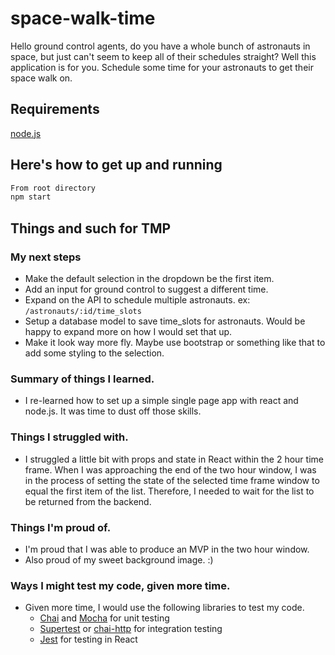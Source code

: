 # space-walk-time
Hello ground control agents, do you have a whole bunch of astronauts in space, but just can't seem to keep all of their schedules straight? 
Well this application is for you. Schedule some time for your astronauts to get their space walk on.

## Requirements
[node.js](https://nodejs.org/en/download/)

## Here's how to get up and running
```sh
From root directory
npm start

```

## Things and such for TMP
### My next steps
* Make the default selection in the dropdown be the first item.
* Add an input for ground control to suggest a different time.
* Expand on the API to schedule multiple astronauts. ex: `/astronauts/:id/time_slots`
* Setup a database model to save time_slots for astronauts. Would be happy to expand more on how I would set that up. 
* Make it look way more fly. Maybe use bootstrap or something like that to add some styling to the selection.

### Summary of things I learned.
* I re-learned how to set up a simple single page app with react and node.js. It was time to dust off those skills. 

### Things I struggled with.
* I struggled a little bit with props and state in React within the 2 hour time frame. When I was approaching the end of the two hour window, I was in the process of setting the state of the selected time frame window to equal the first item of the list. Therefore, I needed to wait for the list to be returned from the backend. 

### Things I'm proud of.
* I'm proud that I was able to produce an MVP in the two hour window.
* Also proud of my sweet background image. :)

### Ways I might test my code, given more time.
* Given more time, I would use the following libraries to test my code.
  * [Chai](https://www.chaijs.com/) and [Mocha](https://mochajs.org/) for unit testing
  * [Supertest](https://github.com/visionmedia/supertest) or [chai-http](https://www.chaijs.com/plugins/chai-http/) for integration testing
  * [Jest](https://jestjs.io/) for testing in React


